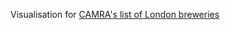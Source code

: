 Visualisation for [CAMRA's list of London breweries](https://www.london.camra.org.uk/viewnode.php?id=1972)
